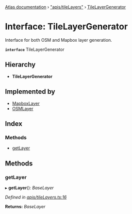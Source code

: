[Atlas documentation](../globals.md) › ["apis/tileLayers"](../modules/_apis_tilelayers_.md) › [TileLayerGenerator](_apis_tilelayers_.tilelayergenerator.md)

# Interface: TileLayerGenerator

Interface for both OSM and Mapbox layer generation.

**`interface`** TileLayerGenerator

## Hierarchy

* **TileLayerGenerator**

## Implemented by

* [MapboxLayer](../classes/_apis_tilelayers_.mapboxlayer.md)
* [OSMLayer](../classes/_apis_tilelayers_.osmlayer.md)

## Index

### Methods

* [getLayer](_apis_tilelayers_.tilelayergenerator.md#getlayer)

## Methods

###  getLayer

▸ **getLayer**(): *BaseLayer*

*Defined in [apis/tileLayers.ts:16](https://github.com/chronark/atlas/blob/ce984e8/src/apis/tileLayers.ts#L16)*

**Returns:** *BaseLayer*
